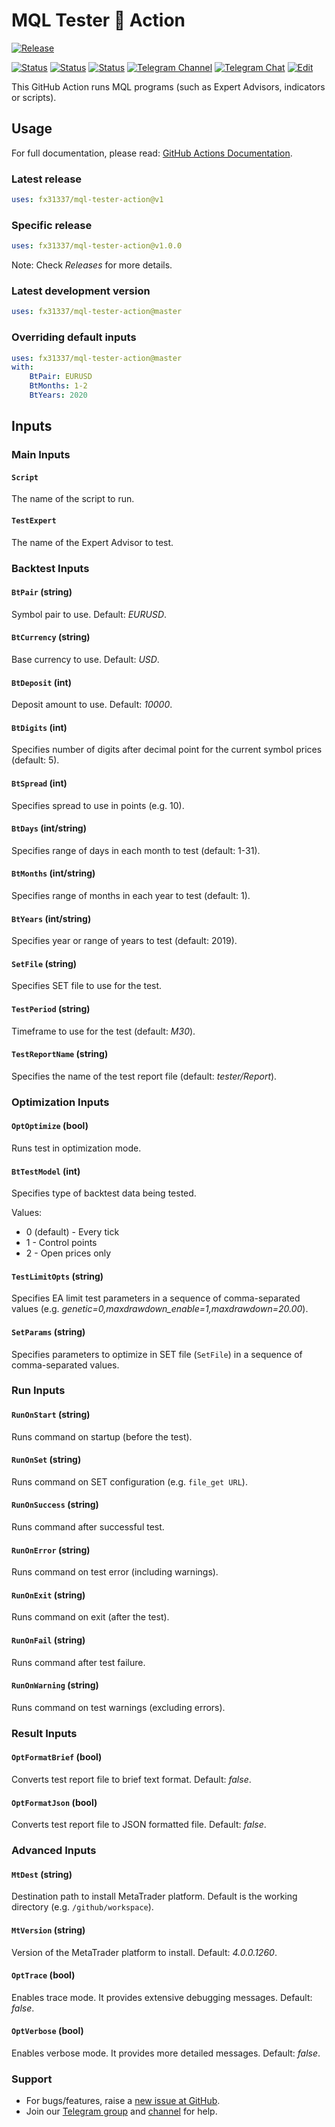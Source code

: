 # MQL Tester 🐳 Action

<!-- markdownlint-configure-file { "MD013": { "line_length": 120 } } -->
[![Release][github-release-image]][github-release-link]
<!-- [![Docker image][docker-build-image]][docker-build-link] -->
[![Status][gha-image-action-master]][gha-link-action-master]
[![Status][gha-image-docker-master]][gha-link-docker-master]
[![Status][gha-image-lint-master]][gha-link-lint-master]
[![Telegram Channel][tg-channel-image]][tg-channel-link]
[![Telegram Chat][tg-chat-image]][tg-chat-link]
[![Edit][gitpod-image]][gitpod-link]

This GitHub Action runs MQL programs (such as Expert Advisors, indicators or scripts).

## Usage

For full documentation, please read: [GitHub Actions Documentation](https://help.github.com/en/actions).

### Latest release

```yaml
uses: fx31337/mql-tester-action@v1
```

### Specific release

```yaml
uses: fx31337/mql-tester-action@v1.0.0
```

Note: Check _Releases_ for more details.

### Latest development version

```yaml
uses: fx31337/mql-tester-action@master
```

### Overriding default inputs

```yaml
uses: fx31337/mql-tester-action@master
with:
    BtPair: EURUSD
    BtMonths: 1-2
    BtYears: 2020
```

## Inputs

### Main Inputs

#### `Script`

The name of the script to run.

#### `TestExpert`

The name of the Expert Advisor to test.

### Backtest Inputs

#### `BtPair` (string)

Symbol pair to use. Default: *EURUSD*.

#### `BtCurrency` (string)

Base currency to use. Default: *USD*.

#### `BtDeposit` (int)

Deposit amount to use. Default: *10000*.

#### `BtDigits` (int)

Specifies number of digits after decimal point for the current symbol prices (default: 5).

#### `BtSpread` (int)

Specifies spread to use in points (e.g. 10).

#### `BtDays` (int/string)

Specifies range of days in each month to test (default: 1-31).

#### `BtMonths` (int/string)

Specifies range of months in each year to test (default: 1).

#### `BtYears` (int/string)

Specifies year or range of years to test (default: 2019).

#### `SetFile` (string)

Specifies SET file to use for the test.

#### `TestPeriod` (string)

Timeframe to use for the test (default: *M30*).

#### `TestReportName` (string)

Specifies the name of the test report file (default: *tester/Report*).

### Optimization Inputs

#### `OptOptimize` (bool)

Runs test in optimization mode.

#### `BtTestModel` (int)

Specifies type of backtest data being tested.

Values:

- 0 (default) - Every tick
- 1 - Control points
- 2 - Open prices only

#### `TestLimitOpts` (string)

Specifies EA limit test parameters in a sequence of comma-separated values (e.g. *genetic=0,maxdrawdown_enable=1,maxdrawdown=20.00*).

#### `SetParams` (string)

Specifies parameters to optimize in SET file (`SetFile`) in a sequence of comma-separated values.

### Run Inputs

#### `RunOnStart` (string)

Runs command on startup (before the test).

#### `RunOnSet` (string)

Runs command on SET configuration (e.g. `file_get URL`).

#### `RunOnSuccess` (string)

Runs command after successful test.

#### `RunOnError` (string)

Runs command on test error (including warnings).

#### `RunOnExit` (string)

Runs command on exit (after the test).

#### `RunOnFail` (string)

Runs command after test failure.

#### `RunOnWarning` (string)

Runs command on test warnings (excluding errors).

### Result Inputs

#### `OptFormatBrief` (bool)

Converts test report file to brief text format. Default: *false*.

#### `OptFormatJson` (bool)

Converts test report file to JSON formatted file. Default: *false*.

### Advanced Inputs

#### `MtDest` (string)

Destination path to install MetaTrader platform. Default is the working directory (e.g. `/github/workspace`).

#### `MtVersion` (string)

Version of the MetaTrader platform to install. Default: *4.0.0.1260*.

#### `OptTrace` (bool)

Enables trace mode. It provides extensive debugging messages. Default: *false*.

#### `OptVerbose` (bool)

Enables verbose mode. It provides more detailed messages. Default: *false*.

<!--
## Outputs

### `foo`

Foo bar.
-->

### Support

- For bugs/features, raise a [new issue at GitHub](https://github.com/FX31337/MQL-Tester-Action/issues).
- Join our [Telegram group][tg-chat-link] and [channel][tg-channel-link] for help.

<!-- Named links -->

[github-release-image]: https://img.shields.io/github/release/FX31337/MQL-Tester-Action.svg?logo=github
[github-release-link]: https://github.com/FX31337/MQL-Tester-Action/releases
[docker-build-image]: https://images.microbadger.com/badges/image/ea31337/mql-tester-action-action.svg
[docker-build-link]: https://microbadger.com/images/ea31337/mql-tester-action-action

[tg-channel-image]: https://img.shields.io/badge/Telegram-news-0088CC.svg?logo=telegram
[tg-channel-link]: https://t.me/EA31337_News
[tg-chat-image]: https://img.shields.io/badge/Telegram-chat-0088CC.svg?logo=telegram
[tg-chat-link]: https://t.me/EA31337

[gha-link-action-master]: https://github.com/FX31337/MQL-Tester-Action/actions?query=workflow%3AAction+branch%3Amaster
[gha-image-action-master]: https://github.com/FX31337/MQL-Tester-Action/workflows/Action/badge.svg
[gha-link-docker-master]: https://github.com/FX31337/MQL-Tester-Action/actions?query=workflow%3ADocker+branch%3Amaster
[gha-image-docker-master]: https://github.com/FX31337/MQL-Tester-Action/workflows/Docker/badge.svg
[gha-link-lint-master]: https://github.com/FX31337/MQL-Tester-Action/actions?query=workflow%3ALint+branch%3Amaster
[gha-image-lint-master]: https://github.com/FX31337/MQL-Tester-Action/workflows/Lint/badge.svg

[gitpod-image]: https://img.shields.io/badge/Gitpod-ready--to--code-blue?logo=gitpod
[gitpod-link]: https://gitpod.io/#https://github.com/FX31337/MQL-Tester-Action
